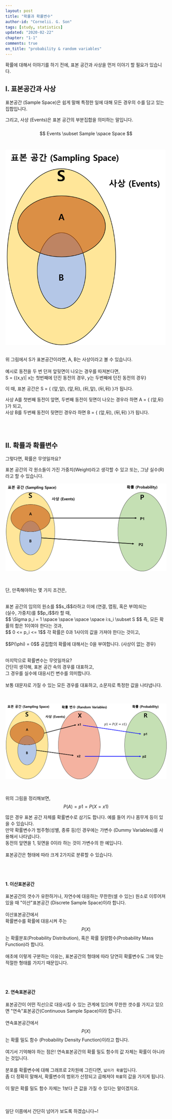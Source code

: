 ```yaml
---
layout: post
title: "확률과 확률변수"
author-id: "Cornelii. G. Son"
tags: [study, statistics]
updated: "2020-02-22"
chapter: "1-1"
comments: true
en_title: "probability & random variables"
---
```


확률에 대해서 이야기를 하기 전에, 표본 공간과 사상을 먼저 이야기 할 필요가 있습니다.

## I. 표본공간과 사상

표본공간 (Sample Space)은 쉽게 말해 특정한 일에 대해 모든 경우의 수를 담고 있는 집합입니다.

그리고, 사상 (Events)은 표본 공간의 부분집합을 의미하는 말입니다.  
<br/>
$$
Events \subset Sample \space Space
$$ 
<br/>
<br/>
<img src="/assets/img/statistics/01/1.png" alt="Sampling Space" width="500"/>

<br/>
위 그림에서 S가 표본공간이라면, A, B는 사상이라고 볼 수 있습니다.
<br/> 
<br/>
예시로 동전을 두 번 던져 앞뒷면이 나오는 경우를 따져본다면,<br/>
S = {(x,y)| x는 첫번째에 던진 동전의 경우, y는 두번째에 던진 동전의 경우}

이 때, 표본 공간은 S = { (앞,앞), (앞,뒤), (뒤,앞), (뒤,뒤) }가 됩니다.

사상 A를 첫번째 동전이 앞면, 두번째 동전이 뒷면이 나오는 경우라 하면 A = { (앞,뒤) }가 되고, <br/>
사상 B를 두번째 동전이 뒷면인 경우라 하면 B = { (앞,뒤), (뒤,뒤) }가 됩니다.

<br/>
<br/>

## II. 확률과 확률변수
그렇다면, 확률은 무엇일까요?

표본 공간의 각 원소들이 가진 가중치(Weight)라고 생각할 수 있고 또는, 그냥 실수(R)라고 할 수 있습니다.

![Probability](/assets/img/statistics/01/2.png)

<br/>

단, 만족해야하는 몇 가지 조건은,

<br/>
표본 공간의 임의의 원소를 $$s_i$$라하고 이에  (연결, 맵핑, 혹은 부여)되는 <br/>
(실수, 가중치)를 $$p_i$$라 할 때,  

<br/>
$$ \Sigma p_i = 1 \space \space \space \space i:s_i \subset S $$  
즉, 모든 확률의 합은 1이여야 한다는 것과, 
<br/>  
$$ 0 <= p_i <= 1$$  
각 확률은 0과 1사이의 값을 가져야 한다는 것이고,
<br/><br/>
$$P(\phi) = 0$$  
공집합의 확률에 대해서는 0을 부여합니다. (사상이 없는 경우)
<br/>

<br/>

마지막으로 확률변수는 무엇일까요?  
간단히 생각해, 표본 공간 속의 경우를 대표하고, 
<br/>
그 경우를 실수에 대응시킨 변수를 의미합니다.
<br/> 
<br/>
보통 대문자로 가질 수 있는 모든 경우를 대표하고, 소문자로 특정한 값을 나타냅니다.  
<br/>
<br/>

![Random Variable](/assets/img/statistics/01/3.png)

<br/>

위의 그림을 정리해보면,  
$$ P(A) = p1 = P(X=x1)$$

많은 경우 표본 공간 자체를 확률변수로 삼기도 합니다. 예를 들어 키나 몸무게 등이 있을 수 있습니다.
<br/>
만약 확률변수가 범주형(성별, 종류 등)인 경우에는 가변수 (Dummy Variables)를 사용해서 나타냅니다.
<br/>
동전의 앞면을 1, 뒷면을 0이라 하는 것이 가변수의 한 예입니다.
<br/>
<br/>
표본공간은 형태에 따라 크게 2가지로 분류할 수 있습니다.
<br/><br/>
<br/><br/>

#### 1. 이산표본공간
표본공간의 갯수가 유한하거나, 자연수에 대응하는 무한한(셀 수 있는) 원소로 이루어져 있을 때 "이산"표본공간 (Discrete Sample Space)이라 합니다.
<br/><br/>
이산표본공간에서
<br/>
확률변수를 확률에 대응시켜 주는 
$$P(X)$$
는 확률분포(Probability Distribution), 혹은 확률 질량함수(Probability Mass Function)라 합니다.
<br/>
<br/>
애초에 이렇게 구분하는 이유는, 표본공간의 형태에 따라 당연히 확률변수도 그에 맞는 적절한 형태를 가지기 때문입니다.
<br/><br/>
<br/><br/>

#### 2. 연속표본공간
표본공간이 어떤 직선으로 대응시킬 수 있는 관계에 있으며 무한한 갯수를 가지고 있으면 "연속"표본공간(Continuous Sample Space)이라 합니다.
<br/><br/>
연속표본공간에서
<br/>
$$P(X)$$
는 확률 밀도 함수 (Probability Density Function)이라고 합니다.
<br/><br/>
여기서 기억해야 하는 점은! 연속표본공간의 확률 밀도 함수의 값 자체는 확률이 아니라는 것입니다.
<br/><br/>
분포를 확률변수에 대해 그래프로 2차원에 그린다면, `넓이가 확률`입니다.
<br/>
좀 더 정확히 말해서, 확률변수의 범위가 산정되고 곱해져야 `확률`의 값을 가지게 됩니다.
<br/><br/>
이 말은 확률 밀도 함수 자체는 1보다 큰 값을 가질 수 있다는 말이겠지요.
<br/>
<br/>
<br/>
<br/>
일단 이쯤에서 간단히 넘어가 보도록 하겠습니다~!
